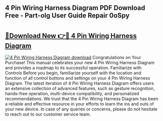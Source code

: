 ## 4 Pin Wiring Harness Diagram PDF Download Free - Part-olg User Guide Repair 0oSpy

# <h2><a href="http://dfj98ho.blite.top/?on=4+Pin+Wiring+Harness+Diagram">🔗Download New 👉🔴 4 Pin Wiring Harness Diagram</a></h2>

[![4 Pin Wiring Harness Diagram download](https://i.imgur.com/lujVjoI.png)](http://dfj98ho.blite.top/?on=4+Pin+Wiring+Harness+Diagram)
Congratulations on Your Purchase! This manual celebrates your new 4 Pin Wiring Harness Diagram and provides a roadmap to its successful operation. Familiarize with Controls Before you begin, familiarize yourself with the location and function of all control buttons and settings on your 4 Pin Wiring Harness Diagram. The latest iteration of 4 Pin Wiring Harness Diagram offers users an extensive collection of advanced features, such as gesture recognition, hands-free operation, multi-device compatibility, and personalized recommendations. We trust that the 4 Pin Wiring Harness Diagram has been a reliable and effective resource in your efforts to learn the ins and outs of your new device. In case of any queries or concerns, please do not hesitate to reach out to our customer service team.
